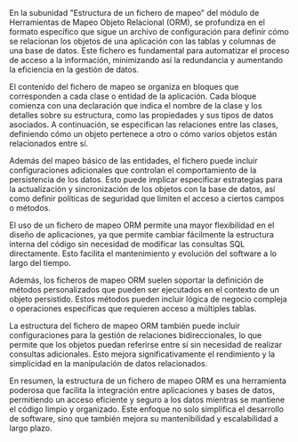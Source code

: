 En la subunidad "Estructura de un fichero de mapeo" del módulo de Herramientas de Mapeo Objeto Relacional (ORM), se profundiza en el formato específico que sigue un archivo de configuración para definir cómo se relacionan los objetos de una aplicación con las tablas y columnas de una base de datos. Este fichero es fundamental para automatizar el proceso de acceso a la información, minimizando así la redundancia y aumentando la eficiencia en la gestión de datos.

El contenido del fichero de mapeo se organiza en bloques que corresponden a cada clase o entidad de la aplicación. Cada bloque comienza con una declaración que indica el nombre de la clase y los detalles sobre su estructura, como las propiedades y sus tipos de datos asociados. A continuación, se especifican las relaciones entre las clases, definiendo cómo un objeto pertenece a otro o cómo varios objetos están relacionados entre sí.

Además del mapeo básico de las entidades, el fichero puede incluir configuraciones adicionales que controlan el comportamiento de la persistencia de los datos. Esto puede implicar especificar estrategias para la actualización y sincronización de los objetos con la base de datos, así como definir políticas de seguridad que limiten el acceso a ciertos campos o métodos.

El uso de un fichero de mapeo ORM permite una mayor flexibilidad en el diseño de aplicaciones, ya que permite cambiar fácilmente la estructura interna del código sin necesidad de modificar las consultas SQL directamente. Esto facilita el mantenimiento y evolución del software a lo largo del tiempo.

Además, los ficheros de mapeo ORM suelen soportar la definición de métodos personalizados que pueden ser ejecutados en el contexto de un objeto persistido. Estos métodos pueden incluir lógica de negocio compleja o operaciones específicas que requieren acceso a múltiples tablas.

La estructura del fichero de mapeo ORM también puede incluir configuraciones para la gestión de relaciones bidireccionales, lo que permite que los objetos puedan referirse entre sí sin necesidad de realizar consultas adicionales. Esto mejora significativamente el rendimiento y la simplicidad en la manipulación de datos relacionados.

En resumen, la estructura de un fichero de mapeo ORM es una herramienta poderosa que facilita la integración entre aplicaciones y bases de datos, permitiendo un acceso eficiente y seguro a los datos mientras se mantiene el código limpio y organizado. Este enfoque no solo simplifica el desarrollo de software, sino que también mejora su mantenibilidad y escalabilidad a largo plazo.
